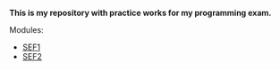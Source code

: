 **This is my repository with practice works for my programming exam.**

Modules: 
* [SEF1](https://github.com/artemkaxdxd/Labs_JS/tree/main/SEF1)
* [SEF2](https://github.com/artemkaxdxd/Labs_JS/tree/main/SEF2)